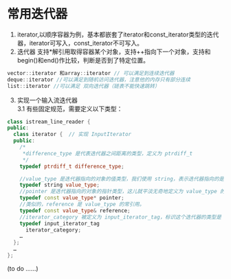 <!--
 * @Author: zzzzztw
 * @Date: 2023-03-06 12:37:05
 * @LastEditors: Do not edit
 * @LastEditTime: 2023-03-06 13:14:56
 * @FilePath: /cpptest/modernC++/3.迭代器.md
-->
# 常用迭代器
1. iterator,以顺序容器为例，基本都嵌套了iterator和const_iterator类型的迭代器，iterator可写入，const_iterator不可写入。
2. 迭代器 支持*解引用取得容器某个对象，支持++指向下一个对象，支持和begin()和end()作比较，判断是否到了特定位置。  

```cpp
vector::iterator 和array::iterator // 可以满足到连续迭代器
deque::iterator //可以满足到随机访问迭代器，注意他的内存只有部分连续
list::iterator //可以满足 双向迭代器（链表不能快速跳转）
```

3. 实现一个输入流迭代器  
3.1 有些固定规范，需要定义以下类型：
```cpp
class istream_line_reader {
public:
  class iterator {  // 实现 InputIterator
  public:
    /*
     *difference_type 是代表迭代器之间距离的类型，定义为 ptrdiff_t 
     */
    typedef ptrdiff_t difference_type;

    //value_type 是迭代器指向的对象的值类型，我们使用 string，表示迭代器指向的是字符串。
    typedef string value_type;
    //pointer 是迭代器指向的对象的指针类型，这儿就平淡无奇地定义为 value_type 的常指针了
    typedef const value_type* pointer;
    //类似的，reference 是 value_type 的常引用。
    typedef const value_type& reference;
    //iterator_category 被定义为 input_iterator_tag，标识这个迭代器的类型是 input iterator（输入迭代器）。
    typedef input_iterator_tag
      iterator_category;
    …
  };
  …
};
```

(to do ......)